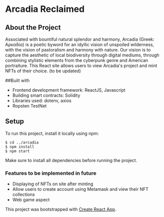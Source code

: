 # Arcadia Reclaimed

## About the Project
Associated with bountiful natural splendor and harmony, Arcadia (Greek: Αρκαδία) is a poetic byword for an idyllic vision of unspoiled wilderness, with the vision of pastoralism and harmony with nature.
Our vision is to capture the aesthetic of local biodiversity through digital mediums, through 
combining stylistic elements from the cyberpunk genre and American portraiture.
This React site allows users to view Arcadia's project and mint NFTs of their choice. (to be updated)

##Built with
- Frontend development framework: ReactJS, Javascript
- Building smart contracts: Solidity
- Libraries used: dotenv, axios
- Ropsten TestNet

## Setup
To run this project, install it locally using npm:
```
$ cd ../arcadia
$ npm install
$ npm start
```
Make sure to install all dependencies before running the project.

### Features to be implemented in future
- Displaying of NFTs on site after minting
- Allow users to create account using Metamask and view their NFT collections
- Web game aspect

This project was bootstrapped with [Create React App](https://github.com/facebook/create-react-app).
